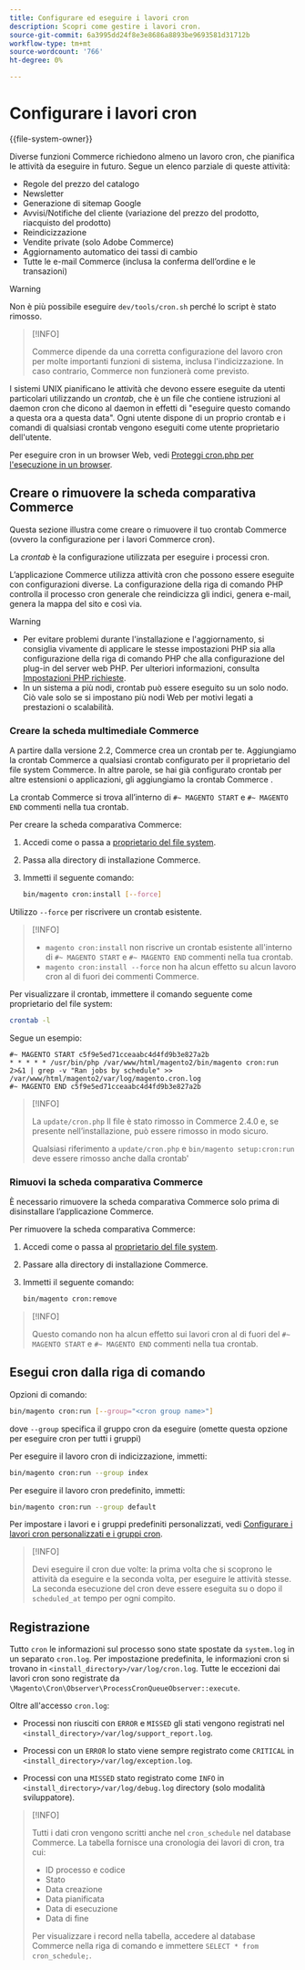 ```yaml
---
title: Configurare ed eseguire i lavori cron
description: Scopri come gestire i lavori cron.
source-git-commit: 6a3995dd24f8e3e8686a8893be9693581d31712b
workflow-type: tm+mt
source-wordcount: '766'
ht-degree: 0%

---
```



# Configurare i lavori cron

{{file-system-owner}}

Diverse funzioni Commerce richiedono almeno un lavoro cron, che pianifica le attività da eseguire in futuro. Segue un elenco parziale di queste attività:

- Regole del prezzo del catalogo
- Newsletter
- Generazione di sitemap Google
- Avvisi/Notifiche del cliente (variazione del prezzo del prodotto, riacquisto del prodotto)
- Reindicizzazione
- Vendite private (solo Adobe Commerce)
- Aggiornamento automatico dei tassi di cambio
- Tutte le e-mail Commerce (inclusa la conferma dell’ordine e le transazioni)

>[!WARNING]
>
>Non è più possibile eseguire `dev/tools/cron.sh` perché lo script è stato rimosso.

>[!INFO]
>
>Commerce dipende da una corretta configurazione del lavoro cron per molte importanti funzioni di sistema, inclusa l&#39;indicizzazione. In caso contrario, Commerce non funzionerà come previsto.

I sistemi UNIX pianificano le attività che devono essere eseguite da utenti particolari utilizzando un _crontab_, che è un file che contiene istruzioni al daemon cron che dicono al daemon in effetti di &quot;eseguire questo comando a questa ora a questa data&quot;. Ogni utente dispone di un proprio crontab e i comandi di qualsiasi crontab vengono eseguiti come utente proprietario dell&#39;utente.

Per eseguire cron in un browser Web, vedi [Proteggi cron.php per l&#39;esecuzione in un browser](../security/secure-cron-php.md).

## Creare o rimuovere la scheda comparativa Commerce

Questa sezione illustra come creare o rimuovere il tuo crontab Commerce (ovvero la configurazione per i lavori Commerce cron).

La _crontab_ è la configurazione utilizzata per eseguire i processi cron.

L’applicazione Commerce utilizza attività cron che possono essere eseguite con configurazioni diverse. La configurazione della riga di comando PHP controlla il processo cron generale che reindicizza gli indici, genera e-mail, genera la mappa del sito e così via.

>[!WARNING]
>
>- Per evitare problemi durante l&#39;installazione e l&#39;aggiornamento, si consiglia vivamente di applicare le stesse impostazioni PHP sia alla configurazione della riga di comando PHP che alla configurazione del plug-in del server web PHP. Per ulteriori informazioni, consulta [Impostazioni PHP richieste](https://devdocs.magento.com/guides/v2.4/install-gde/prereq/php-settings.html).
>- In un sistema a più nodi, crontab può essere eseguito su un solo nodo. Ciò vale solo se si impostano più nodi Web per motivi legati a prestazioni o scalabilità.


### Creare la scheda multimediale Commerce

A partire dalla versione 2.2, Commerce crea un crontab per te. Aggiungiamo la crontab Commerce a qualsiasi crontab configurato per il proprietario del file system Commerce. In altre parole, se hai già configurato crontab per altre estensioni o applicazioni, gli aggiungiamo la crontab Commerce .

La crontab Commerce si trova all’interno di `#~ MAGENTO START` e `#~ MAGENTO END` commenti nella tua crontab.

Per creare la scheda comparativa Commerce:

1. Accedi come o passa a [proprietario del file system](https://devdocs.magento.com/guides/v2.4/install-gde/prereq/file-sys-perms-over.html).
1. Passa alla directory di installazione Commerce.
1. Immetti il seguente comando:

   ```bash
   bin/magento cron:install [--force]
   ```

Utilizzo `--force` per riscrivere un crontab esistente.

>[!INFO]
>
>- `magento cron:install` non riscrive un crontab esistente all&#39;interno di `#~ MAGENTO START` e `#~ MAGENTO END` commenti nella tua crontab.
>- `magento cron:install --force` non ha alcun effetto su alcun lavoro cron al di fuori dei commenti Commerce.


Per visualizzare il crontab, immettere il comando seguente come proprietario del file system:

```bash
crontab -l
```

Segue un esempio:

```terminal
#~ MAGENTO START c5f9e5ed71cceaabc4d4fd9b3e827a2b
* * * * * /usr/bin/php /var/www/html/magento2/bin/magento cron:run 2>&1 | grep -v "Ran jobs by schedule" >> /var/www/html/magento2/var/log/magento.cron.log
#~ MAGENTO END c5f9e5ed71cceaabc4d4fd9b3e827a2b
```

>[!INFO]
>
>La `update/cron.php` Il file è stato rimosso in Commerce 2.4.0 e, se presente nell’installazione, può essere rimosso in modo sicuro.
>
>Qualsiasi riferimento a `update/cron.php` e `bin/magento setup:cron:run` deve essere rimosso anche dalla crontab&#39;

### Rimuovi la scheda comparativa Commerce

È necessario rimuovere la scheda comparativa Commerce solo prima di disinstallare l’applicazione Commerce.

Per rimuovere la scheda comparativa Commerce:

1. Accedi come o passa al [proprietario del file system](https://devdocs.magento.com/guides/v2.4/install-gde/prereq/file-sys-perms-over.html).
1. Passare alla directory di installazione Commerce.
1. Immetti il seguente comando:

   ```bash
   bin/magento cron:remove
   ```

>[!INFO]
>
>Questo comando non ha alcun effetto sui lavori cron al di fuori del `#~ MAGENTO START` e `#~ MAGENTO END` commenti nella tua crontab.

## Esegui cron dalla riga di comando

Opzioni di comando:

```bash
bin/magento cron:run [--group="<cron group name>"]
```

dove `--group` specifica il gruppo cron da eseguire (omette questa opzione per eseguire cron per tutti i gruppi)

Per eseguire il lavoro cron di indicizzazione, immetti:

```bash
bin/magento cron:run --group index
```

Per eseguire il lavoro cron predefinito, immetti:

```bash
bin/magento cron:run --group default
```

Per impostare i lavori e i gruppi predefiniti personalizzati, vedi [Configurare i lavori cron personalizzati e i gruppi cron](../cron/custom-cron.md).

>[!INFO]
>
>Devi eseguire il cron due volte: la prima volta che si scoprono le attività da eseguire e la seconda volta, per eseguire le attività stesse. La seconda esecuzione del cron deve essere eseguita su o dopo il `scheduled_at` tempo per ogni compito.

## Registrazione

Tutto `cron` le informazioni sul processo sono state spostate da `system.log` in un separato `cron.log`.
Per impostazione predefinita, le informazioni cron si trovano in `<install_directory>/var/log/cron.log`.
Tutte le eccezioni dai lavori cron sono registrate da `\Magento\Cron\Observer\ProcessCronQueueObserver::execute`.

Oltre all&#39;accesso `cron.log`:

- Processi non riusciti con `ERROR` e `MISSED` gli stati vengono registrati nel `<install_directory>/var/log/support_report.log`.

- Processi con un `ERROR` lo stato viene sempre registrato come `CRITICAL` in `<install_directory>/var/log/exception.log`.

- Processi con una `MISSED` stato registrato come `INFO` in `<install_directory>/var/log/debug.log` directory (solo modalità sviluppatore).

>[!INFO]
>
>Tutti i dati cron vengono scritti anche nel `cron_schedule` nel database Commerce. La tabella fornisce una cronologia dei lavori di cron, tra cui:
>
>- ID processo e codice
>- Stato
>- Data creazione
>- Data pianificata
>- Data di esecuzione
>- Data di fine
>
>Per visualizzare i record nella tabella, accedere al database Commerce nella riga di comando e immettere `SELECT * from cron_schedule;`.
